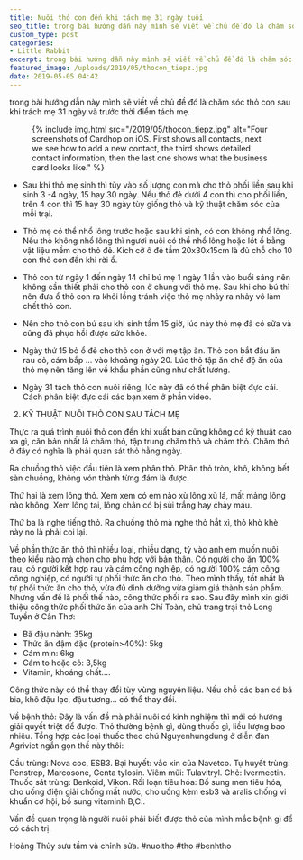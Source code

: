 ```yaml
---
title: Nuôi thỏ con đến khi tách mẹ 31 ngày tuổi
seo_title: trong bài hướng dẫn này mình sẽ viết về chủ đề đó là chăm sóc thỏ con
custom_type: post
categories:
- Little Rabbit
excerpt: trong bài hướng dẫn này mình sẽ viết về chủ đề đó là chăm sóc thỏ con
featured_image: /uploads/2019/05/thocon_tiepz.jpg
date: 2019-05-05 04:42
---
```


trong bài hướng dẫn này mình sẽ viết về chủ đề đó là chăm sóc thỏ con sau khi trách mẹ 31 ngày và trước thời điểm tách mẹ.
<figure class="extendout">
  {% include img.html src="/2019/05/thocon_tiepz.jpg" alt="Four screenshots of Cardhop on iOS. First shows all contacts, next we see how to add a new contact, the third shows detailed contact information, then the last one shows what the business card looks like." %}
</figure>

- Sau khi thỏ mẹ sinh thì tùy vào số lượng con mà cho thỏ phối liền sau khi sinh 3 -4 ngày, 15 hay 30 ngày. Nếu thỏ đẻ dưới 4 con thì cho phối liền, trên 4 con thì 15 hay 30 ngày tùy giống thỏ và kỹ thuật chăm sóc của mỗi trại.

- Thỏ mẹ có thể nhổ lông trước hoặc sau khi sinh, có con không nhổ lông. Nếu thỏ không nhổ lông thì người nuôi có thể nhổ lông hoặc lót ổ bằng vật liệu mềm cho thỏ đẻ. Kích cỡ ô đẻ tầm 20x30x15cm là đủ chỗ cho 10 con thỏ con đến khi rời ổ.

- Thỏ con từ ngày 1 đến ngày 14 chỉ bú mẹ 1 ngày 1 lần vào buổi sáng nên không cần thiết phải cho thỏ con ở chung với thỏ mẹ. Sau khi cho bú thì nên đưa ổ thỏ con ra khỏi lồng tránh việc thỏ mẹ nhảy ra nhảy vô làm chết thỏ con.

- Nên cho thỏ con bú sau khi sinh tầm 15 giờ, lúc này thỏ mẹ đã có sữa và cũng đã phục hồi được sức khỏe.

- Ngày thứ 15 bỏ ổ đẻ cho thỏ con ở với mẹ tập ăn. Thỏ con bắt đầu ăn rau cỏ, cám bắp …  vào khoảng ngày 20. Lúc thỏ tập ăn chế độ ăn của thỏ mẹ nên tăng lên về khẩu phần cũng như chất lượng.

- Ngày 31 tách thỏ con nuôi riêng, lúc này đã có thể phân biệt đực cái. Cách phân biệt đực cái các bạn xem ở phần video.

2. KỸ THUẬT NUÔI THỎ CON SAU TÁCH MẸ

Thực ra quá trình nuôi thỏ con đến khi xuất bán cũng không có kỹ thuật cao xa gì, căn bản nhất là chăm thỏ, tập trung chăm thỏ và chăm thỏ. Chăm thỏ ở đây có nghĩa là phải quan sát thỏ hằng ngày. 

Ra chuồng thỏ việc đầu tiên là xem phân thỏ. Phân thỏ tròn, khô, không bết sàn chuồng, không vón thành từng đám là được. 

Thứ hai là xem lông thỏ. Xem xem có em nào xù lông xù lá, mất mảng lông nào không. Xem lông tai, lông chân có bị sủi trắng hay chảy máu.

Thứ ba là nghe tiếng thỏ. Ra chuồng thỏ mà nghe thỏ hắt xì, thỏ khò khè này nọ là phải coi lại.

Về phần thức ăn thỏ thì nhiều loại, nhiều dạng, tỳ vào anh em muốn nuôi theo kiểu nào mà chọn cho phù hợp với bản thân. Có người cho ăn 100% rau, có người kết hợp rau và cám công nghiệp, có người 100% cám công công nghiệp, có người tự phối thức ăn cho thỏ. Theo mình thấy, tốt nhất là tự phối thức ăn cho thỏ, vừa đủ dinh dưỡng vừa giảm giá thành sản phẩm. Nhưng vấn đề là phối thế nào, công thức phối ra sao. Sau đây mình xin giới thiệu công thức phối thức ăn của anh Chí Toàn, chủ trang trại thỏ Long Tuyền ở Cần Thơ:

+ Bã đậu nành: 35kg
+ Thức ăn đậm đặc (protein>40%): 5kg
+ Cám mịn: 6kg
+ Cám to hoặc cỏ: 3,5kg
+ Vitamin, khoáng chất….

Công thức này có thể thay đổi tùy vùng nguyên liệu. Nếu chỗ các bạn có bã bia, khô đậu lạc, đậu tương… có thể thay đổi. 

Về bệnh thỏ:
Đây là vấn đề mà phải nuôi có kinh nghiệm thì mới có hướng giải quyết triệt để được. Thỏ thường bệnh gì, dùng thuốc gì, liều lượng bao nhiêu. Tổng hợp các loại thuốc theo chú Nguyenhungdung ở diễn đàn Agriviet ngắn gọn thế này thôi: 

 Cầu trùng: Nova coc, ESB3.
 Bại huyết: vắc xin của Navetco.
 Tụ huyết trùng: Penstrep, Marcosone, Genta tylosin.
 Viêm mũi: Tulavitryl.
 Ghẻ: Ivermectin.
 Thuốc sát trùng: Benkoid, Vikon.
 Rối loạn tiêu hóa: Bổ sung men tiêu hóa, cho uống điện giải chống mất nước, cho uống kèm esb3 và aralis chống vi khuẩn cơ hội, bổ sung vitaminh B,C..

Vấn đề quan trọng là người nuôi phải biết được thỏ của mình mắc bệnh gì để có cách trị.

Hoàng Thủy sưu tầm và chỉnh sửa.
#nuoitho #tho #benhtho
